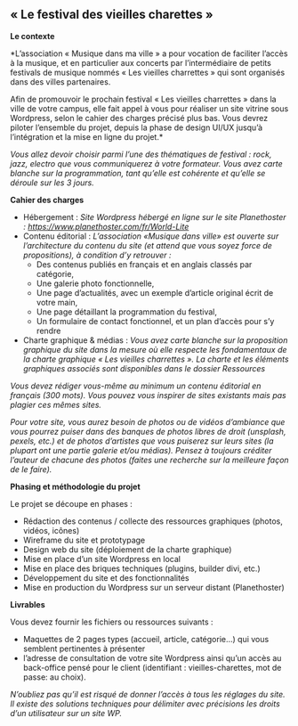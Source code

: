 

## « Le festival des vieilles charettes »

**Le contexte**

*L’association « Musique dans ma ville » a pour vocation de faciliter l’accès à la musique, et en particulier aux concerts par l’intermédiaire de petits festivals de musique nommés « Les vieilles charrettes » qui sont organisés dans des villes partenaires.

Afin de promouvoir le prochain festival « Les vieilles charrettes » dans la ville de votre campus, elle fait appel à vous pour réaliser un site vitrine sous Wordpress, selon le cahier des charges précisé plus bas. Vous devrez piloter l’ensemble du projet, depuis la phase de design UI/UX jusqu’à l’intégration et la mise en ligne du projet.*

*Vous allez devoir choisir parmi l’une des thématiques de festival : rock, jazz, electro que vous
communiquerez à votre formateur. Vous avez carte blanche sur la programmation, tant qu’elle est
cohérente et qu’elle se déroule sur les 3 jours.*

**Cahier des charges**

 - Hébergement : *Site Wordpress hébergé en ligne sur le site Planethoster : https://www.planethoster.com/fr/World-Lite*
 - Contenu éditorial : *L’association «Musique dans ville» est ouverte sur l’architecture du contenu du site (et attend que vous soyez force de    propositions), à condition d’y retrouver :*
	 - Des contenus publiés en français et en anglais classés par catégorie,
	 - Une galerie photo fonctionnelle, 
	 - Une page d’actualités, avec un exemple d’article original écrit de votre main,
	 - Une page détaillant la programmation du festival,
	 - Un formulaire de contact fonctionnel, et un plan d’accès pour s’y rendre
 - Charte graphique & médias : *Vous avez carte blanche sur la proposition graphique du site dans la mesure où elle respecte les fondamentaux de la charte graphique « Les vieilles charrettes ». La charte et les éléments graphiques associés sont disponibles dans le dossier Ressources*
 
*Vous devez rédiger vous-même au minimum un contenu éditorial en français (300 mots). Vous pouvez
vous inspirer de sites existants mais pas plagier ces mêmes sites.*

*Pour votre site, vous aurez besoin de photos ou de vidéos d’ambiance que vous pourrez puiser dans des
banques de photos libres de droit (unsplash, pexels, etc.) et de photos d’artistes que vous puiserez sur
leurs sites (la plupart ont une partie galerie et/ou médias). Pensez à toujours créditer l’auteur de chacune
des photos (faites une recherche sur la meilleure façon de le faire).*
 
 
**Phasing et méthodologie du projet**

Le projet se découpe en phases :
 - Rédaction des contenus / collecte des ressources graphiques (photos, vidéos, icônes)
 - Wireframe du site et prototypage
 - Design web du site (déploiement de la charte graphique)
 - Mise en place d’un site Wordpress en local
 - Mise en place des briques techniques (plugins, builder divi, etc.)
 - Développement du site et des fonctionnalités
 - Mise en production du Wordpress sur un serveur distant (Planethoster)

**Livrables**

Vous devez fournir les fichiers ou ressources suivants :

 - Maquettes de 2 pages types (accueil, article, catégorie…) qui vous semblent pertinentes à présenter
 - l’adresse de consultation de votre site Wordpress ainsi qu’un accès au back-office pensé pour le client (identifiant : vieilles-charettes, mot de passe: au choix).

*N’oubliez pas qu’il est risqué de donner l’accès à tous les réglages du site. Il existe des solutions techniques pour délimiter avec précisions les droits d’un utilisateur sur un site WP.*